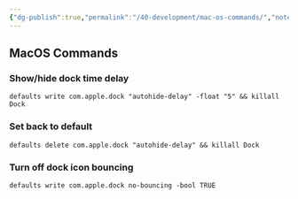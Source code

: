 ```yaml
---
{"dg-publish":true,"permalink":"/40-development/mac-os-commands/","noteIcon":"","created":"2024.08.29 17:17","updated":"2024.09.09 16:17"}
---
```



## MacOS Commands

### Show/hide dock time delay

```
defaults write com.apple.dock "autohide-delay" -float "5" && killall Dock
```

### Set back to default

```
defaults delete com.apple.dock "autohide-delay" && killall Dock
```

### Turn off dock icon bouncing

```
defaults write com.apple.dock no-bouncing -bool TRUE
```
